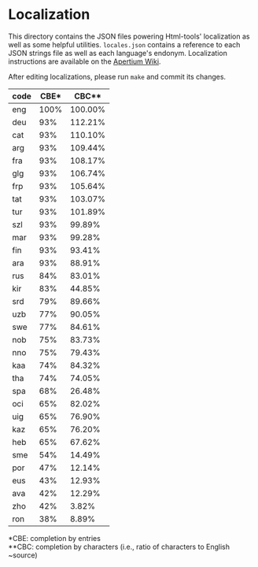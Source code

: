 Localization
============

This directory contains the JSON files powering Html-tools' localization as well as some helpful utilities. `locales.json` contains a reference to each JSON strings file as well as each language's endonym. Localization instructions are available on the [Apertium Wiki](http://wiki.apertium.org/wiki/Apertium-html-tools).

After editing localizations, please run `make` and commit its changes.

<!--table-->
| code | CBE* | CBC** |
|------|------|-------|
| eng  | 100% | 100.00% |
| deu  | 93% | 112.21% |
| cat  | 93% | 110.10% |
| arg  | 93% | 109.44% |
| fra  | 93% | 108.17% |
| glg  | 93% | 106.74% |
| frp  | 93% | 105.64% |
| tat  | 93% | 103.07% |
| tur  | 93% | 101.89% |
| szl  | 93% | 99.89% |
| mar  | 93% | 99.28% |
| fin  | 93% | 93.41% |
| ara  | 93% | 88.91% |
| rus  | 84% | 83.01% |
| kir  | 83% | 44.85% |
| srd  | 79% | 89.66% |
| uzb  | 77% | 90.05% |
| swe  | 77% | 84.61% |
| nob  | 75% | 83.73% |
| nno  | 75% | 79.43% |
| kaa  | 74% | 84.32% |
| tha  | 74% | 74.05% |
| spa  | 68% | 26.48% |
| oci  | 65% | 82.02% |
| uig  | 65% | 76.90% |
| kaz  | 65% | 76.20% |
| heb  | 65% | 67.62% |
| sme  | 54% | 14.49% |
| por  | 47% | 12.14% |
| eus  | 43% | 12.93% |
| ava  | 42% | 12.29% |
| zho  | 42% | 3.82% |
| ron  | 38% | 8.89% |

\*CBE: completion by entries<br>
\**CBC: completion by characters (i.e., ratio of characters to English ~source)
